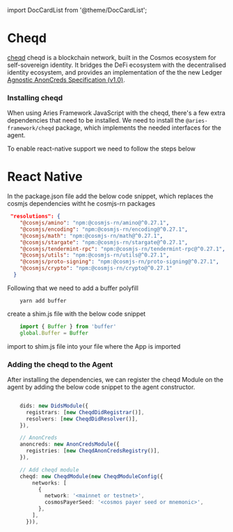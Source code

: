import DocCardList from '@theme/DocCardList';

# Cheqd

[cheqd](https://github.com/cheqd/sdk) cheqd is a blockchain network, built in the Cosmos ecosystem for self-sovereign identity. It bridges the DeFi ecosystem with the decentralised identity ecosystem, and provides an implementation of the the new Ledger [Agnostic AnonCreds Specification (v1.0)](https://hyperledger.github.io/anoncreds-spec/).


### Installing cheqd

When using Aries Framework JavaScript with the cheqd, there's a few extra dependencies that need to be installed. We need to install the `@aries-framework/cheqd` package, which implements the needed interfaces for the agent.

To enable react-native support we need to follow the steps below

<DocCardList />

# React Native

In the package.json file add the below code snippet, which replaces the cosmjs dependencies witht he cosmjs-rn packages
```json
 "resolutions": {
    "@cosmjs/amino": "npm:@cosmjs-rn/amino@^0.27.1",
    "@cosmjs/encoding": "npm:@cosmjs-rn/encoding@^0.27.1",
    "@cosmjs/math": "npm:@cosmjs-rn/math@^0.27.1",
    "@cosmjs/stargate": "npm:@cosmjs-rn/stargate@^0.27.1",
    "@cosmjs/tendermint-rpc": "npm:@cosmjs-rn/tendermint-rpc@^0.27.1",
    "@cosmjs/utils": "npm:@cosmjs-rn/utils@^0.27.1",
    "@cosmjs/proto-signing": "npm:@cosmjs-rn/proto-signing@^0.27.1",
    "@cosmjs/crypto": "npm:@cosmjs-rn/crypto@^0.27.1"
  }
```

Following that we need to add a buffer polyfill

```console
    yarn add buffer
```

create a shim.js file with the below code snippet
```typescript
    import { Buffer } from 'buffer'
    global.Buffer = Buffer
```

import to shim.js file into your file where the App is imported

<!--/tabs-->

### Adding the cheqd to the Agent

After installing the dependencies, we can register the cheqd Module on the agent by adding the below code snippet to the agent constructor.

<!--tabs-->

```typescript showLineNumbers

    dids: new DidsModule({
      registrars: [new CheqdDidRegistrar()],
      resolvers: [new CheqdDidResolver()],
    }),

    // AnonCreds
    anoncreds: new AnonCredsModule({
      registries: [new CheqdAnonCredsRegistry()],
    }),

    // Add cheqd module
    cheqd: new CheqdModule(new CheqdModuleConfig({
        networks: [
          {
            network: '<mainnet or testnet>',
            cosmosPayerSeed: '<cosmos payer seed or mnemonic>',
          },
        ],
      })),

```
